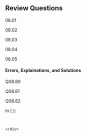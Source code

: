 
## Review Questions
08.01

08.02

08.03

08.04

08.05
#### Errors, Explainations, and Solutions

Q08.80

Q08.81

Q08.82


<div class="cell border-box-sizing code_cell rendered">
<div class="input">
<div class="prompt input_prompt">In&nbsp;[&nbsp;]:</div>
<div class="inner_cell">
    <div class="input_area">
<div class=" highlight hl-ipython3"><pre><span></span> 
</pre></div>

    </div>
</div>
</div>

</div>
 

